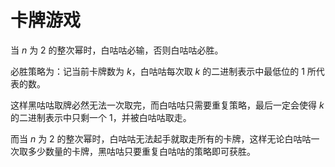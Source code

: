 # 卡牌游戏

当 $n$ 为 $2$ 的整次幂时，白咕咕必输，否则白咕咕必胜。

必胜策略为：记当前卡牌数为 $k$，白咕咕每次取 $k$ 的二进制表示中最低位的 $1$ 所代表的数。

这样黑咕咕取牌必然无法一次取完，而白咕咕只需要重复策略，最后一定会使得 $k$ 的二进制表示中只剩一个 $1$，并被白咕咕取走。

而当 $n$ 为 $2$ 的整次幂时，白咕咕无法起手就取走所有的卡牌，这样无论白咕咕一次取多少数量的卡牌，黑咕咕只要重复白咕咕的策略即可获胜。

